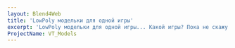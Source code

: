```yaml
---
layout: Blend4Web
title: 'LowPoly модельки для одной игры'
excerpt: 'LowPoly модельки для одной игры... Какой игры? Пока не скажу! А всё потому, что за просто так предложил их авторам. Не известно пока, возьмут они их или нет, но, как вы знаете, начинать надо с малого. Так почему бы и нет. Со временем данная сцена будет дополняться вновь созданными моделями. Посмотрим что из этого выйдет.'
ProjectName: VT_Models
---
```

